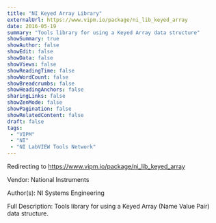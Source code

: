 ```yaml
---
title: "NI Keyed Array Library"
externalUrl: https://www.vipm.io/package/ni_lib_keyed_array
date: 2016-05-19
summary: "Tools library for using a Keyed Array data structure"
showSummary: true
showAuthor: false
showEdit: false
showData: false
showViews: false
showReadingTime: false
showWordCount: false
showBreadcrumbs: false
showHeadingAnchors: false
sharingLinks: false
showZenMode: false
showPagination: false
showRelatedContent: false
draft: false
tags:
 - "VIPM"
 - "NI"
 - "NI LabVIEW Tools Network"
---
```


Redirecting to https://www.vipm.io/package/ni_lib_keyed_array

Vendor: National Instruments

Author(s): NI Systems Engineering
 
Full Description:
Tools library for using a Keyed Array (Name Value Pair) data structure.